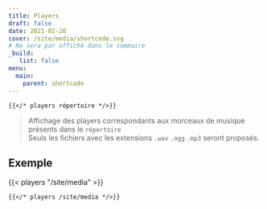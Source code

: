 ```yaml
---
title: Players
draft: false 
date: 2021-02-20 
cover: /site/media/shortcode.svg
# Ne sera par affiché dans le sommaire
_build:
   list: false
menu: 
  main:
    parent: shortcode
---
```

```tpl
{{</* players répertoire */>}}
```
<!--more-->
> Affichage des players correspondants aux morceaux de musique présents dans le `répertoire`  
> Seuls les fichiers avec les extensions `.wav` `.ogg` `.mp3` seront proposés.

## Exemple

{{< players "/site/media" >}}

```tpl
{{</* players /site/media */>}}
```
